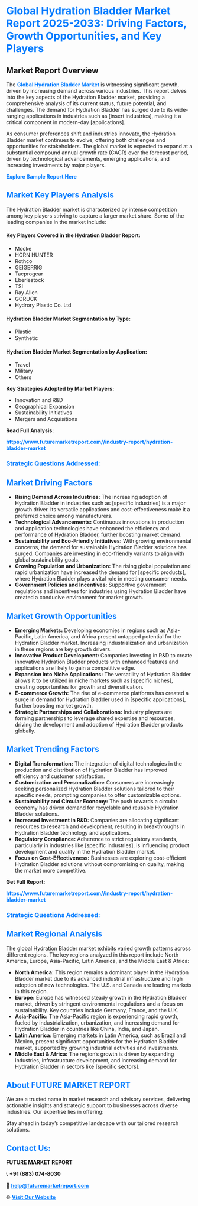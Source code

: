 <h1 style="color: #007BFF;">Global Hydration Bladder Market Report 2025-2033: Driving Factors, Growth Opportunities, and Key Players</h1>

<section id="overview">
<h2>Market Report Overview</h2>
<p>The <a href="https://www.futuremarketreport.com//industry-report/hydration-bladder-market" style="color: #007BFF; text-decoration: none;"><strong>Global Hydration Bladder Market</strong></a> is witnessing significant growth, driven by increasing demand across various industries. This report delves into the key aspects of the Hydration Bladder market, providing a comprehensive analysis of its current status, future potential, and challenges. The demand for Hydration Bladder has surged due to its wide-ranging applications in industries such as [insert industries], making it a critical component in modern-day [applications].</p>
<p>As consumer preferences shift and industries innovate, the Hydration Bladder market continues to evolve, offering both challenges and opportunities for stakeholders. The global market is expected to expand at a substantial compound annual growth rate (CAGR) over the forecast period, driven by technological advancements, emerging applications, and increasing investments by major players.</p>
</section>

<section id="overview">
<p><a href="https://www.futuremarketreport.com//request-sample/reportId=88402" style="color: #007BFF; text-decoration: none;"><strong>Explore Sample Report Here</strong></a></p>
</section>

<section id="key-players">
<h2 style="color: #007BFF;">Market Key Players Analysis</h2>
<p>The Hydration Bladder market is characterized by intense competition among key players striving to capture a larger market share. Some of the leading companies in the market include:</p>
<h4>Key Players Covered in the Hydration Bladder Report:</h4>
<ul><li>Mocke</li><li>HORN HUNTER</li><li>Rothco</li><li>GEIGERRIG</li><li>Tacprogear</li><li>Eberlestock</li><li>TSI</li><li>Ray Allen</li><li>GORUCK</li><li>Hydrory Plastic Co. Ltd</li></ul>
<h4>Hydration Bladder Market Segmentation by Type:</h4>
<ul><li>Plastic</li><li>Synthetic</li></ul>

<h4>Hydration Bladder Market Segmentation by Application:</h4>
<ul><li>Travel</li><li>Military</li><li>Others</li></ul>
<p><strong>Key Strategies Adopted by Market Players:</strong></p>
<ul>
<li>Innovation and R&D</li>
<li>Geographical Expansion</li>
<li>Sustainability Initiatives</li>
<li>Mergers and Acquisitions</li>
</ul>
</section>

<section>
<p><strong>Read Full Analysis: </strong></p><a href="https://www.futuremarketreport.com//industry-report/hydration-bladder-market" style="color: #007BFF; text-decoration: none;"><strong>https://www.futuremarketreport.com//industry-report/hydration-bladder-market</strong></a>
<h3 style="color: #007BFF;">Strategic Questions Addressed:</h3>
</section>

<section id="driving-factors">
<h2 style="color: #007BFF;">Market Driving Factors</h2>
<ul>
<li><strong>Rising Demand Across Industries:</strong> The increasing adoption of Hydration Bladder in industries such as [specific industries] is a major growth driver. Its versatile applications and cost-effectiveness make it a preferred choice among manufacturers.</li>
<li><strong>Technological Advancements:</strong> Continuous innovations in production and application technologies have enhanced the efficiency and performance of Hydration Bladder, further boosting market demand.</li>
<li><strong>Sustainability and Eco-Friendly Initiatives:</strong> With growing environmental concerns, the demand for sustainable Hydration Bladder solutions has surged. Companies are investing in eco-friendly variants to align with global sustainability goals.</li>
<li><strong>Growing Population and Urbanization:</strong> The rising global population and rapid urbanization have increased the demand for [specific products], where Hydration Bladder plays a vital role in meeting consumer needs.</li>
<li><strong>Government Policies and Incentives:</strong> Supportive government regulations and incentives for industries using Hydration Bladder have created a conducive environment for market growth.</li>
</ul>
</section>

<section id="growth-opportunities">
<h2 style="color: #007BFF;">Market Growth Opportunities</h2>
<ul>
<li><strong>Emerging Markets:</strong> Developing economies in regions such as Asia-Pacific, Latin America, and Africa present untapped potential for the Hydration Bladder market. Increasing industrialization and urbanization in these regions are key growth drivers.</li>
<li><strong>Innovative Product Development:</strong> Companies investing in R&D to create innovative Hydration Bladder products with enhanced features and applications are likely to gain a competitive edge.</li>
<li><strong>Expansion into Niche Applications:</strong> The versatility of Hydration Bladder allows it to be utilized in niche markets such as [specific niches], creating opportunities for growth and diversification.</li>
<li><strong>E-commerce Growth:</strong> The rise of e-commerce platforms has created a surge in demand for Hydration Bladder used in [specific applications], further boosting market growth.</li>
<li><strong>Strategic Partnerships and Collaborations:</strong> Industry players are forming partnerships to leverage shared expertise and resources, driving the development and adoption of Hydration Bladder products globally.</li>
</ul>
</section>

<section id="trending-factors">
<h2 style="color: #007BFF;">Market Trending Factors</h2>
<ul>
<li><strong>Digital Transformation:</strong> The integration of digital technologies in the production and distribution of Hydration Bladder has improved efficiency and customer satisfaction.</li>
<li><strong>Customization and Personalization:</strong> Consumers are increasingly seeking personalized Hydration Bladder solutions tailored to their specific needs, prompting companies to offer customizable options.</li>
<li><strong>Sustainability and Circular Economy:</strong> The push towards a circular economy has driven demand for recyclable and reusable Hydration Bladder solutions.</li>
<li><strong>Increased Investment in R&D:</strong> Companies are allocating significant resources to research and development, resulting in breakthroughs in Hydration Bladder technology and applications.</li>
<li><strong>Regulatory Compliance:</strong> Adherence to strict regulatory standards, particularly in industries like [specific industries], is influencing product development and quality in the Hydration Bladder market.</li>
<li><strong>Focus on Cost-Effectiveness:</strong> Businesses are exploring cost-efficient Hydration Bladder solutions without compromising on quality, making the market more competitive.</li>
</ul>
</section>

<section>
<p><strong>Get Full Report: </strong></p><a href="https://www.futuremarketreport.com//industry-report/hydration-bladder-market" style="color: #007BFF; text-decoration: none;"><strong>https://www.futuremarketreport.com//industry-report/hydration-bladder-market</strong></a>
<h3 style="color: #007BFF;">Strategic Questions Addressed:</h3>
</section>


<section id="regional-analysis">
<h2 style="color: #007BFF;">Market Regional Analysis</h2>
<p>The global Hydration Bladder market exhibits varied growth patterns across different regions. The key regions analyzed in this report include North America, Europe, Asia-Pacific, Latin America, and the Middle East & Africa:</p>
<ul>
<li><strong>North America:</strong> This region remains a dominant player in the Hydration Bladder market due to its advanced industrial infrastructure and high adoption of new technologies. The U.S. and Canada are leading markets in this region.</li>
<li><strong>Europe:</strong> Europe has witnessed steady growth in the Hydration Bladder market, driven by stringent environmental regulations and a focus on sustainability. Key countries include Germany, France, and the U.K.</li>
<li><strong>Asia-Pacific:</strong> The Asia-Pacific region is experiencing rapid growth, fueled by industrialization, urbanization, and increasing demand for Hydration Bladder in countries like China, India, and Japan.</li>
<li><strong>Latin America:</strong> Emerging markets in Latin America, such as Brazil and Mexico, present significant opportunities for the Hydration Bladder market, supported by growing industrial activities and investments.</li>
<li><strong>Middle East & Africa:</strong> The region’s growth is driven by expanding industries, infrastructure development, and increasing demand for Hydration Bladder in sectors like [specific sectors].</li>
</ul>
</section>

<footer>
<h2 style="color: #007BFF;">About FUTURE MARKET REPORT</h2>
<p>We are a trusted name in market research and advisory services, delivering actionable insights and strategic support to businesses across diverse industries. Our expertise lies in offering:</p>

<p>Stay ahead in today’s competitive landscape with our tailored research solutions.</p>

<h2 style="color: #007BFF;">Contact Us:</h2>
<p><strong>FUTURE MARKET REPORT</strong></p>
<p>📞 <strong>+91 (883) 074-8030</strong></p>
<p>📧 <strong><a href="mailto:help@futuremarketreport.com" style="color: #007BFF;">help@futuremarketreport.com</a></strong></p>
<p>🌐 <strong><a href="https://www.futuremarketreport.com/" style="color: #007BFF;">Visit Our Website</a></strong></p>
</footer>